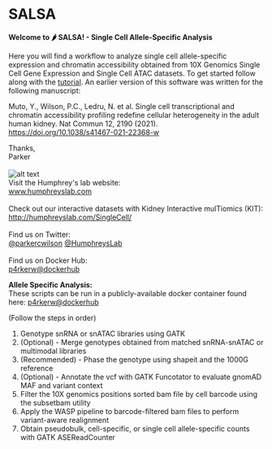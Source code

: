 # SALSA
**Welcome to 🌶️ SALSA! - Single Cell Allele-Specific Analysis**

Here you will find a workflow to analyze single cell allele-specific expression and chromatin accessibility obtained from 10X Genomics Single Cell Gene Expression and Single Cell ATAC datasets. To get started follow along with the [tutorial](https://github.com/p4rkerw/SALSA/tree/main/Tutorial/README.md). An earlier version of this software was written for the following manuscript:

Muto, Y., Wilson, P.C., Ledru, N. et al. Single cell transcriptional and chromatin accessibility profiling redefine cellular heterogeneity in the adult human kidney. Nat Commun 12, 2190 (2021). https://doi.org/10.1038/s41467-021-22368-w

Thanks,  
Parker
<br/><br/>
![alt text](http://humphreyslab.com/wp-content/uploads/2015/12/favicon-H.jpg)  
Visit the Humphrey's lab website:   
www.humphreyslab.com  
<br/>
Check out our interactive datasets with Kidney Interactive mulTiomics (KIT):  
http://humphreyslab.com/SingleCell/
<br/><br/>
Find us on Twitter: 
<br/>
  <a href="https://twitter.com/parkercwilson?ref_src=twsrc%5Etfw" class="twitter-follow-button" data-show-count="false"> @parkercwilson</a>
  <a href="https://twitter.com/HumphreysLab?ref_src=twsrc%5Etfw" class="twitter-follow-button" data-show-count="false"> @HumphreysLab</a>
<br/><br/>
Find us on Docker Hub:  
[p4rkerw@dockerhub](https://hub.docker.com/search?q=p4rkerw&type=image)
<br/>

**Allele Specific Analysis:**    
These scripts can be run in a publicly-available docker container found here: [p4rkerw@dockerhub](https://hub.docker.com/search?q=p4rkerw&type=image)

(Follow the steps in order) 
1. Genotype snRNA or snATAC libraries using GATK
2. (Optional) - Merge genotypes obtained from matched snRNA-snATAC or multimodal libraries
3. (Recommended) - Phase the genotype using shapeit and the 1000G reference    
4. (Optional) - Annotate the vcf with GATK Funcotator to evaluate gnomAD MAF and variant context  
5. Filter the 10X genomics positions sorted bam file by cell barcode using the subsetbam utility  
6. Apply the WASP pipeline to barcode-filtered bam files to perform variant-aware realignment  
7. Obtain pseudobulk, cell-specific, or single cell allele-specific counts with GATK ASEReadCounter  


